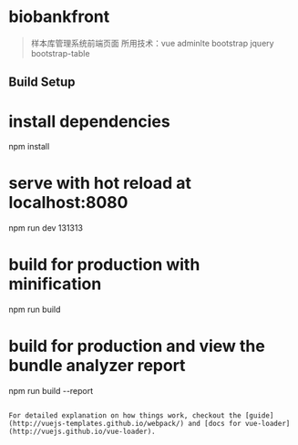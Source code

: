 # biobankfront

> 样本库管理系统前端页面
> 所用技术：vue adminlte bootstrap jquery bootstrap-table 

## Build Setup


# install dependencies
npm install 

# serve with hot reload at localhost:8080
npm run dev    131313

# build for production with minification
npm run build

# build for production and view the bundle analyzer report
npm run build --report
```

For detailed explanation on how things work, checkout the [guide](http://vuejs-templates.github.io/webpack/) and [docs for vue-loader](http://vuejs.github.io/vue-loader).
